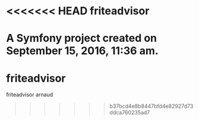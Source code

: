 <<<<<<< HEAD
friteadvisor
============

A Symfony project created on September 15, 2016, 11:36 am.
=======
# friteadvisor
friteadvisor arnaud
>>>>>>> b37bcd4e8b8447bfd4e82927d73ddca760235ad7
